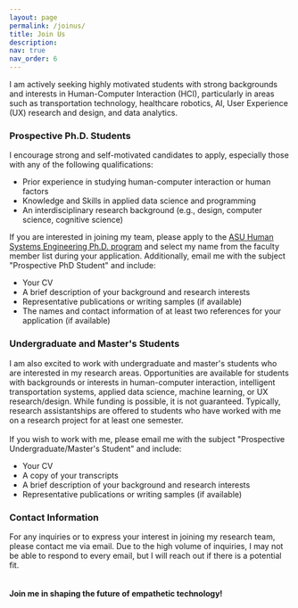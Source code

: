 ```yaml
---
layout: page
permalink: /joinus/
title: Join Us
description: 
nav: true
nav_order: 6
---
```

 
I am actively seeking highly motivated students with strong backgrounds and interests in Human-Computer Interaction (HCI), particularly in areas such as transportation technology, healthcare robotics, AI, User Experience (UX) research and design, and data analytics.
### Prospective Ph.D. Students
I encourage strong and self-motivated candidates to apply, especially those with any of the following qualifications:
- Prior experience in studying human-computer interaction or human factors
- Knowledge and Skills in applied data science and programming
- An interdisciplinary research background (e.g., design, computer science, cognitive science)

If you are interested in joining my team, please apply to the [ASU Human Systems Engineering Ph.D. program](https://poly.engineering.asu.edu/hse/phd/) and select my name from the faculty member list during your application. Additionally, email me with the subject "Prospective PhD Student" and include:
- Your CV
- A brief description of your background and research interests
- Representative publications or writing samples (if available)
- The names and contact information of at least two references for your application (if available)

### Undergraduate and Master's Students
I am also excited to work with undergraduate and master's students who are interested in my research areas. Opportunities are available for students with backgrounds or interests in human-computer interaction, intelligent transportation systems, applied data science, machine learning, or UX research/design. While funding is possible, it is not guaranteed. Typically, research assistantships are offered to students who have worked with me on a research project for at least one semester.<br />
<br />
If you wish to work with me, please email me with the subject "Prospective Undergraduate/Master's Student" and include:
- Your CV
- A copy of your transcripts
- A brief description of your background and research interests
- Representative publications or writing samples (if available)

### Contact Information
For any inquiries or to express your interest in joining my research team, please contact me via email. Due to the high volume of inquiries, I may not be able to respond to every email, but I will reach out if there is a potential fit.<br />
<br />
<br />
**Join me in shaping the future of empathetic technology!**

